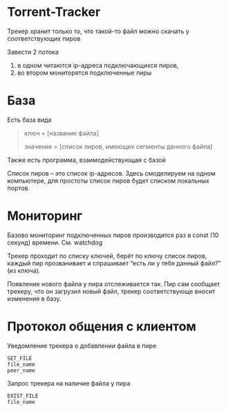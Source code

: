 # Torrent-Tracker

Трекер хранит только то, что такой-то файл можно скачать у соответствующих пиров

Завести 2 потока
1. в одном читаются ip-адреса подключающихся пиров, 
2. во втором мониторятся подключенные пиры

# База 
Есть база вида

> ключ = [название файла]
>
> значение = [список пиров, имеющих сегменты данного файла]

Также есть программа, взаимодействующая с базой

Список пиров – это список ip-адресов. Здесь смоделируем на одном компьютере, для простоты список пиров будет списком локальных портов.

# Мониторинг
Базово мониторинг подключенных пиров производится раз в const (10 секунд) времени. См. watchdog

Трекер проходит по списку ключей, берёт по ключу список пиров, каждый пир прозванивает и спрашивает “есть ли у тебя данный файл?” (из ключа). 

Появление нового файла у пира отслеживается так. Пир сам сообщает трекеру, что он загрузил новый файл, трекер соответствующе вносит изменения в базу.

# Протокол общения с клиентом
Уведомление трекера о добавлении файла в пире
```
SET_FILE
file_name
peer_name
```

Запрос трекера на наличие файла у пира
```
EXIST_FILE
file_name
```


